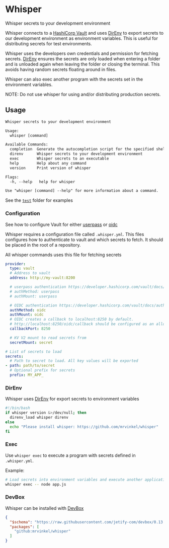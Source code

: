 # Whisper

Whisper secrets to your development environment

Whisper connects to a [HashiCorp Vault](https://www.vaultproject.io/) and uses [DirEnv](https://direnv.net/) to export secrets to our development environment as environment variables. This is useful for distributing secrets for test environments.

Whisper uses the developers own credentials and permission for fetching secrets. [DirEnv](https://direnv.net/) ensures the secrets are only loaded when entering a folder and is unloaded again when leaving the folder or closing the terminal. This avoids having random secrets floating around in files.

Whisper can also exec another program with the secrets set in the environment variables.

NOTE: Do not use whisper for using and/or distributing production secrets.

## Usage

```txt
Whisper secrets to your development environment

Usage:
  whisper [command]

Available Commands:
  completion  Generate the autocompletion script for the specified shell
  direnv      Whisper secrets to your development environment
  exec        Whisper secrets to an executable
  help        Help about any command
  version     Print version of whisper

Flags:
  -h, --help   help for whisper

Use "whisper [command] --help" for more information about a command.
```

See the [`test`](./test) folder for examples

### Configuration

See how to configure Vault for either [userpass](https://developer.hashicorp.com/vault/docs/auth/userpass) or [oidc](https://developer.hashicorp.com/vault/docs/auth/jwt)

Whisper requires a configuration file called `.whisper.yml`. This files configures how to authenticate to vault and which secrets to fetch. It should be placed in the root of a repository.

All whisper commands uses this file for fetching secrets

```yaml
provider:
  type: vault
  # Address to vault
  address: http://my-vault:8200

  # userpass authentication https://developer.hashicorp.com/vault/docs/auth/userpass
  # authMethod: userpass
  # authMount: userpass

  # OIDC authentication https://developer.hashicorp.com/vault/docs/auth/jwt
  authMethod: oidc
  authMount: oidc
  # OIDC creates a callback to localhost:8250 by default. 
  # http://localhost:8250/oidc/callback should be configured as an allowed redirect uri in vault oidc and for the idp provider
  callbackPort: 8250

  # KV V2 mount to read secrets from
  secretMount: secret

# List of secrets to load
secrets:
  # Path to secret to load. All key values will be exported
- path: path/to/secret
  # Optional prefix for secrets
  prefix: MY_APP_

```

### DirEnv

Whisper uses [DirEnv](https://direnv.net/) for export secrets to environment variables

```bash
#!/bin/bash
if whisper version &>/dev/null; then
  direnv_load whisper direnv
else
  echo "Please install whisper: https://github.com/mrvinkel/whisper"
fi
```

### Exec

Use `whisper exec` to execute a program with secrets defined in `.whisper.yml`.

Example:

```bash
# Load secrets into environment variables and execute another application
whisper exec -- node app.js
```

### DevBox

Whisper can be installed with [DevBox](https://www.jetify.com/devbox)

```json
{
  "$schema": "https://raw.githubusercontent.com/jetify-com/devbox/0.13.7/.schema/devbox.schema.json",
  "packages": [
    "github:mrvinkel/whisper"
  ]
}
```
